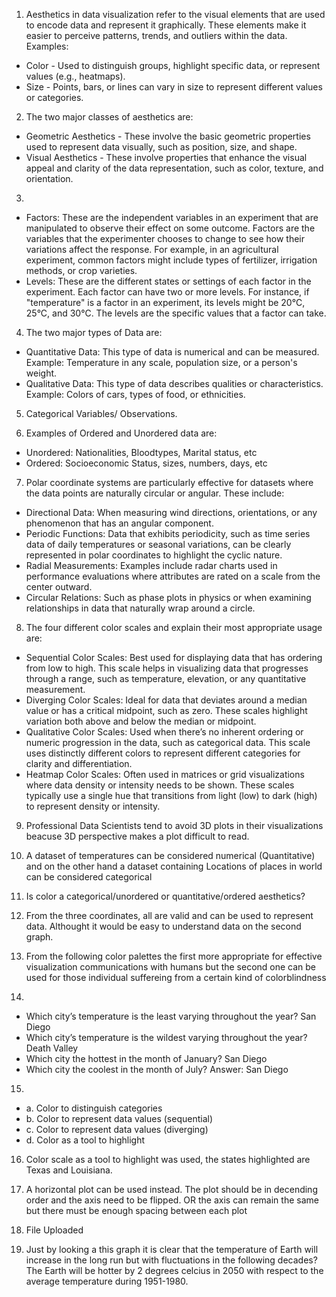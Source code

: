 1. Aesthetics in data visualization refer to the visual elements that are used to encode data and represent it graphically. These elements make it easier to perceive patterns, trends, and outliers within the data. Examples:
* Color - Used to distinguish groups, highlight specific data, or represent values (e.g., heatmaps).
* Size - Points, bars, or lines can vary in size to represent different values or categories.

2. The two major classes of aesthetics are:
* Geometric Aesthetics - These involve the basic geometric properties used to represent data visually, such as position, size, and shape.
* Visual Aesthetics - These involve properties that enhance the visual appeal and clarity of the data representation, such as color, texture, and orientation.

3.
* Factors: These are the independent variables in an experiment that are manipulated to observe their effect on some outcome. Factors are the variables that the experimenter chooses to change to see how their variations affect the response. For example, in an agricultural experiment, common factors might include types of fertilizer, irrigation methods, or crop varieties.
* Levels: These are the different states or settings of each factor in the experiment. Each factor can have two or more levels. For instance, if "temperature" is a factor in an experiment, its levels might be 20°C, 25°C, and 30°C. The levels are the specific values that a factor can take.

4. The two major types of Data are:
* Quantitative Data: This type of data is numerical and can be measured. Example: Temperature in any scale, population size, or a person's weight.
* Qualitative Data: This type of data describes qualities or characteristics. Example: Colors of cars, types of food, or ethnicities.

5. Categorical Variables/ Observations.

6. Examples of Ordered and Unordered data are:
* Unordered: Nationalities, Bloodtypes, Marital status, etc
* Ordered: Socioeconomic Status, sizes, numbers, days, etc

7. Polar coordinate systems are particularly effective for datasets where the data points are naturally circular or angular. These include:
* Directional Data: When measuring wind directions, orientations, or any phenomenon that has an angular component.
* Periodic Functions: Data that exhibits periodicity, such as time series data of daily temperatures or seasonal variations, can be clearly represented in polar coordinates to highlight the cyclic nature.
* Radial Measurements: Examples include radar charts used in performance evaluations where attributes are rated on a scale from the center outward.
* Circular Relations: Such as phase plots in physics or when examining relationships in data that naturally wrap around a circle.

8. The four different color scales and explain their most appropriate usage are: 
* Sequential Color Scales: Best used for displaying data that has ordering from low to high. This scale helps in visualizing data that progresses through a range, such as temperature, elevation, or any quantitative measurement.
* Diverging Color Scales: Ideal for data that deviates around a median value or has a critical midpoint, such as zero. These scales highlight variation both above and below the median or midpoint.
* Qualitative Color Scales: Used when there’s no inherent ordering or numeric progression in the data, such as categorical data. This scale uses distinctly different colors to represent different categories for clarity and differentiation.
* Heatmap Color Scales: Often used in matrices or grid visualizations where data density or intensity needs to be shown. These scales typically use a single hue that transitions from light (low) to dark (high) to represent density or intensity.

9. Professional Data Scientists tend to avoid 3D plots in their visualizations beacuse 3D perspective makes a plot difficult to read.

10. A dataset of temperatures can be considered numerical (Quantitative) and on the other hand a dataset containing Locations of places in world can be considered categorical

11. Is color a categorical/unordered or quantitative/ordered aesthetics?

12. From the three coordinates, all are valid and can be used to represent data. Althought it would be easy to understand data on the second graph.

13. From the following color palettes the first more appropriate for effective visualization communications with humans but the second one can be used for those individual suffereing from a certain kind of colorblindness

14.
* Which city’s temperature is the least varying throughout the year? San Diego
* Which city’s temperature is the wildest varying throughout the year? Death Valley
* Which city the hottest in the month of January? San Diego
* Which city the coolest in the month of July? Answer: San Diego

15.
* a. Color to distinguish categories
* b. Color to represent data values (sequential)
* c. Color to represent data values (diverging)
* d. Color as a tool to highlight

16. Color scale as a tool to highlight was used, the states highlighted are Texas and Louisiana.

17. A horizontal plot can be used instead. The plot should be in decending order and the axis need to be flipped. OR the axis can remain the same but there must be enough spacing between each plot

18. File Uploaded

19. Just by looking a this graph it is clear that the temperature of Earth will increase in the long run but with fluctuations in the following decades?
    The Earth will be hotter by 2 degrees celcius in 2050 with respect to the average temperature during 1951-1980.





